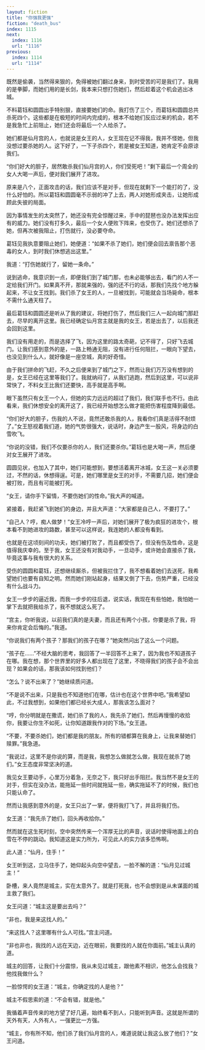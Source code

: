 ```yaml
---
layout: fiction
title: "你强我更强"
fiction: "death_bus"
index: 1115
next:
  index: 1116
  url: "1116"
previous:
  index: 1114
  url: "1114"
---
```

既然是偷袭，当然得来狠的，免得被她们翻过身来，到时受苦的可是我们了。我用的是拳脚，而她们用的是长剑，我本来只想打伤她们，然后趁着这个机会逃出冰城。

不料葛钰和圆圆出手特别狠，直接要她们的命。我打伤了三个，而葛钰和圆圆总共杀死四个。这些都是在极短的时间内完成的，根本不给她们反应过来的机会，若不是我急忙上前阻止，她们还会将最后一个人给杀了。

她们都是仙月宫的人，也就说是女王的人，女王现在记不得我，我并不怪她，但我没想过要杀她的人。这下好了，一下子杀四个，若是被女王知道，她肯定不会原谅我们。

“你们好大的胆子，居然敢杀我们仙月宫的人，你们受死吧！”剩下最后一个周全的女人大喝一声后，便对我们展开了进攻。

原来是八个，正面攻击的话，我们应该不是对手，但现在就剩下一个能打的了，没什么好怕的。所以葛钰和圆圆毫不示弱的冲了上去，两人对她形成夹击，让她形成顾此失彼的局面。

因为事情发生的太突然了，她还没有完全惊醒过来，手中的琵琶也没办法发挥出应有的威力。她们没有打多久，最后一个女人便败下阵来，也受伤了。她们还想杀了她，但再次被我阻止，打伤就行，没必要夺命。

葛钰见我执意要阻止她们，她便道：“如果不杀了她们，她们便会回去禀告那个恶毒的女人，到时我们休想逃出这里。”

我道：“打伤她就行了，留她一条命。”

说到逃命，我意识到一点，即便我们到了城门那，也未必能够出去，看门的人不一定给我们开门。如果真不开，那就来强的，强的还不行的话，那我们先找个地方躲起来，不让女王找到。我们杀了女王的人，一旦被找到，可能就会当场毙命，根本不需什么通天柱了。

最后葛钰和圆圆还是听从了我的建议，将她打伤了，然后我们三人一起向城门那赶去，尽早的离开这里。我已经确定仙月宫主就是我的女王，若是出去了，以后我还会回到这里。

我们没有用走的，而是选择了飞，因为这里的路太奇葩，记不得了，只好飞去城门。让我们感到意外的是，一路上畅通无阻，没有进行任何阻拦，一眼向下望去，也没见到什么人，就好像是一座空城，真的好奇怪。

由于我们拼命的飞赶，不久之后便来到了城门之下，然而让我们万万没有想到的是，女王已经在这里等我们了。我就纳闷了，从我们逃跑，然后到这里，可以说非常快了，不料女王比我们还要快，高手就是高手啊。

眼下虽然只有女王一个人，但她的实力远远的超过了我们，我们联手也不行。由此看来，我们休想安全的离开这了，我已经开始想怎么做才能把伤害程度降到最低。

“你们好大的胆子，伤我的人不说，竟然还敢杀我的人，我看你们真是活得不耐烦了。”女王怒视着我们道，她的气势很强大，说话时，身边产生一股风，将身边的白雪吹飞。

“你说的没错，我们不仅要杀你的人，我们还要杀你。”葛钰也是大喝一声，然后便对女王展开了进攻。

圆圆见状，也加入了其中，她们可能想到，要想活着离开冰城，女王这一关必须要过，不然的话，休想得逞。可是，她们哪里是女王的对手，不需要几招，她们便会被打败，而且有可能被打死。

“女王，请你手下留情，不要伤她们的性命。”我大声的喊道。

紧接着，我赶紧飞到她们的身边，并且大声道：“大家都是自己人，不要打了。”

“自己人？哼，痴人做梦！”女王冷哼一声后，对她们展开了极为疯狂的进攻个，根本看不到她进攻的路数，甚至可以这样说，我连她的人都没有看到。

也就是在这顷刻间的功夫，她们被打败了，而且都受伤了，但没有伤及性命，这是值得我庆幸的。至于我，女王还没有对我动手，一旦动手，或许她会直接杀了我，毕竟这事与我有很大的关系。

受伤的圆圆和葛钰，还想继续厮杀，但被我拦住了，我不想看着她们去送死，我希望她们也要有自知之明。然而她们刚站起身，结果又倒了下去，伤势严重，已经没有什么战斗力。

女王一步步的逼近我，而我一步步的往后退，说实话，我现在有些怕她，我怕她一掌下去就把我给杀了，我不想就这么死了。

“宫主，你听我说，以前我们真的是夫妻，而且还有两个小孩，你要是杀了我，将来你肯定会后悔的。”我道。

“你说我们有两个孩子？那我们的孩子在哪？”她突然问出了这么一个问题。

“孩子在……”不经大脑的思考，我回答了一半回答不上来了，因为我也不知道孩子在哪。我在想，那个世界里的好多人都出现在了这里，不晓得我们的孩子会不会出现？如果会的话，那我该如何找到他们？

“怎么？说不出来了？”她继续质问道。

“不是说不出来，只是我也不知道他们在哪，估计也在这个世界中吧。”我希望如此，不过我想到，如果他们都已经长大成人，那我该怎么面对？

“哼，你分明就是在撒谎，她们杀了我的人，我先杀了她们，然后再慢慢的收拾你，我要让你生不如死，让你知道跟我作对的下场。”女王道。

“不要，不要杀她们，她们都是我的朋友。所有的错都算在我身上，让我来替她们赎罪。”我急道。

“我说过，这里不是你说的算，而是我，我想怎么做就怎么做，我现在就杀了她们。”女王态度非常坚决的道。

我见女王要动手，心里万分着急，无奈之下，我只好出手阻拦。我当然不是女王的对手，但实在没办法，能拖延一些时间就拖延一些，确实拖延不了的时候，我们也只能认命了。

然而让我感到意外的是，女王只出了一掌，便将我打飞了，并且将我打伤。

女王道：“我先杀了她们，回头再收拾你。”

然而就在这生死时刻，空中突然传来一个浑厚无比的声音，说话时使得地面上的白雪在不停的跳动。我知道这是实力所为，可见此人的实力该多恐怖啊。

此人道：“仙月，住手！”

女王听到这，立马住手了，她仰起头向空中望去，一脸不解的道：“仙月见过城主！”

卧槽，来人竟然是城主，实在太意外了。就是打死我，也不会想到是从未谋面的城主救了我们。

女王问道：“城主这是要出去吗？”

“非也，我是来这找人的。”

“来这找人？这里哪有什么人可找。”宫主问道。

“非也非也，我找的人远在天边，近在眼前，我要找的人就在你面前。”城主认真的道。

城主的回答，让我们十分震惊，我从未见过城主，跟他素不相识，他怎么会找我？他找我做什么？

一脸惊愕的女王道：“城主，你确定找的人是他？”

城主不假思索的道：“不会有错，就是他。”

我循着声音传来的地方望了好几遍，始终看不到人，只能听到声音。这就是所谓的天外有天，人外有人，一强更比一方强。

“城主，你有所不知，他们杀了我们仙月宫的人，难道说就让我这么放了他们？”女王问道。